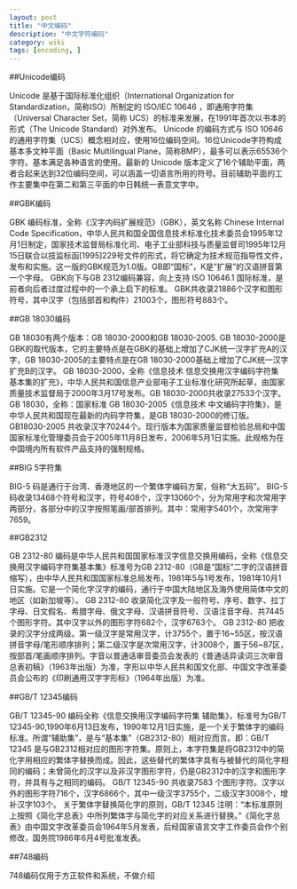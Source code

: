 ```yaml
---
layout: post
title: "中文编码"
description: "中文字符编码"
category: wiki
tags: [encoding, ]
---
```


##Unicode编码

Unicode 是基于国际标准化组织（International Organization for Standardization，简称ISO）所制定的 ISO/IEC 10646 ，即通用字符集（Universal Character Set，简称 UCS）的标准来发展，在1991年首次以书本的形式（The Unicode Standard）对外发布。
Unicode 的编码方式与 ISO 10646 的通用字符集（UCS）概念相对应，使用16位编码空间。16位Unicode字符构成基本多文种平面（Basic Multilingual Plane，简称BMP），最多可以表示65536个字符。基本满足各种语言的使用。最新的 Unicode 版本定义了16个辅助平面，两者合起来达到32位编码空间，可以涵盖一切语言所用的符号。目前辅助平面的工作主要集中在第二和第三平面的中日韩统一表意文字中。

##GBK编码

GBK 编码标准，全称《汉字内码扩展规范》（GBK），英文名称 Chinese Internal Code Specification，中华人民共和国全国信息技术标准化技术委员会1995年12月1日制定，国家技术监督局标准化司、电子工业部科技与质量监督司1995年12月15日联合以技监标函[1995]229号文件的形式，将它确定为技术规范指导性文件，发布和实施。这一版的GBK规范为1.0版。GB即“国标”，K是“扩展”的汉语拼音第一个字母。
GBK向下与GB 2312编码兼容，向上支持 ISO 10646.1 国际标准，是前者向后者过度过程中的一个承上启下的标准。
GBK共收录21886个汉字和图形符号，其中汉字（包括部首和构件）21003个，图形符号883个。

##GB 18030编码

GB 18030有两个版本：GB 18030-2000和GB 18030-2005. GB 18030-2000是GBK的取代版本，它的主要特点是在GBK的基础上增加了CJK统一汉字扩充A的汉字，GB 18030-2005的主要特点是在GB 18030-2000基础上增加了CJK统一汉字扩充B的汉字。
GB 18030-2000，全称《信息技术 信息交换用汉字编码字符集 基本集的扩充》，中华人民共和国信息产业部电子工业标准化研究所起草，由国家质量技术监督局于2000年3月17号发布。GB 18030-2000共收录27533个汉字。
GB 18030，全称：国家标准 GB 18030-2005《信息技术 中文编码字符集》，是中华人民共和国现在最新的内码字符集，是GB 18030-2000的修订版。GB18030-2005 共收录汉字70244个。现行版本为国家质量监督检验总局和中国国家标准化管理委员会于2005年11月8日发布，2006年5月1日实施。此规格为在中国境内所有软件产品支持的强制规格。

##BIG 5字符集

BIG-5 码是通行于台湾、香港地区的一个繁体字编码方案，俗称“大五码”。
BIG-5 码收录13468个符号和汉字，符号408个，汉字13060个，分为常用字和次常用字两部分，各部分中的汉字按照笔画/部首排列。其中：常用字5401个，次常用字7659。

##GB2312

GB 2312-80 编码是中华人民共和国国家标准汉字信息交换用编码，全称《信息交换用汉字编码字符集基本集》标准号为GB 2312-80（GB是“国标”二字的汉语拼音缩写），由中华人民共和国国家标准总局发布，1981年5与1号发布，1981年10月1日实施。它是一个简化字汉字的编码，通行于中国大陆地区及海外使用简体中文的地区（如新加坡等）。
GB 2312-80 收录简化汉字及一般符号、序号、数字、拉丁字母、日文假名、希腊字母、俄文字母、汉语拼音符号、汉语注音字母、共7445个图形字符。其中汉字以外的图形字符682个，汉字6763个。
GB 2312-80 把收录的汉字分成两级。第一级汉字是常用汉字，计3755个，置于16~55区，按汉语拼音字母/笔形顺序排列；第二级汉字是次常用汉字，计3008个，置于56~87区，按部首/笔画顺序排列。字音以普通话审音委员会发表的《普通话异读词三次审音总表初稿》（1963年出版）为准，字形以中华人民共和国文化部、中国文字改革委员会公布的《印刷通用汉字字形标》（1964年出版）为准。

##GB/T 12345编码

GB/T 12345-90 编码全称《信息交换用汉字编码字符集 辅助集》，标准号为GB/T 12345-90,1990年6月13日发布，1990年12月1日实施，是一个关于繁体字的编码标准。所谓“辅助集”，是与“基本集”（GB2312-80）相对应而言。即：GB/T 12345 是与GB2312相对应的图形字符集。原则上，本字符集是将GB2312中的简化字用相应的繁体字替换而成。因此，这些替代的繁体字具有与被替代的简化字相同的编码；未曾简化的汉字以及非汉字图形字符，仍是GB2312中的汉字和图形字符，并具有与之相同的编码。
GB/T 12345-90 共收录7583 个图形字符。汉字以外的图形字符716个，汉字6866个，其中一级汉字3755个，二级汉字3008个，增补汉字103个。
关于繁体字替换简化字的原则，GB/T 12345 注明：“本标准原则上按照《简化字总表》中所列繁体字与简化字的对应关系进行替换。”《简化字总表》由中国文字改革委员会1964年5月发表，后经国家语言文字工作委员会作个别修改，国务院1986年6月4号批准发表。

##748编码

748编码仅用于方正软件和系统，不做介绍


